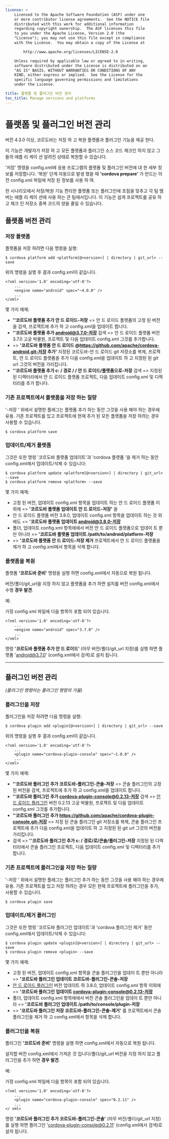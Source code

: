 ```yaml
---
license: >
    Licensed to the Apache Software Foundation (ASF) under one
    or more contributor license agreements.  See the NOTICE file
    distributed with this work for additional information
    regarding copyright ownership.  The ASF licenses this file
    to you under the Apache License, Version 2.0 (the
    "License"); you may not use this file except in compliance
    with the License.  You may obtain a copy of the License at

        http://www.apache.org/licenses/LICENSE-2.0

    Unless required by applicable law or agreed to in writing,
    software distributed under the License is distributed on an
    "AS IS" BASIS, WITHOUT WARRANTIES OR CONDITIONS OF ANY
    KIND, either express or implied.  See the License for the
    specific language governing permissions and limitations
    under the License.

title: 플랫폼 및 플러그인 버전 관리
toc_title: Manage versions and platforms
---
```


# 플랫폼 및 플러그인 버전 관리

버전 4.3.0 이상, 코르도바는 저장 하 고 복원 플랫폼과 플러그인 기능을 제공 한다.

이 기능은 개발자가 저장 하 고 모든 플랫폼과 플러그인 소스 코드 체크인 하지 않고 그들의 애플 리 케이 션 알려진 상태로 복원할 수 있습니다.

'저장' 명령을 config.xml에 응용 프로그램의 플랫폼 및 플러그인 버전에 대 한 세부 정보를 저장합니다. '복원' 단계 자동으로 발생 했을 때 **'cordova prepare'** 가 만드는 이전 config.xml 파일에 저장 된 정보를 사용 하 여.

한 시나리오에서 저장/복원 기능 편리한 플랫폼 또는 플러그인에 초점을 맞추고 각 팀 멤버는 애플 리 케이 션에 사용 하는 큰 팀에서입니다. 이 기능은 쉽게 프로젝트를 공유 하 고 체크 인 저장소 중복 코드의 양을 줄일 수 있습니다.

## 플랫폼 버전 관리

### 저장 플랫폼

플랫폼을 저장 하려면 다음 명령을 실행:

    $ cordova platform add <platform[@<version>] | directory | git_url> --save
    

위의 명령을 실행 후 결과 config.xml이 같습니다.

    <?xml version='1.0' encoding='utf-8'?>
        ...
        <engine name="android" spec="~4.0.0" />
        ...
    </xml>
    

몇 가지 예제:

  * **''코르도바 플랫폼 추가 안 드 로이드-저장** => 안 드 로이드 플랫폼의 고정 된 버전을 검색, 프로젝트에 추가 하 고 config.xml을 업데이트 합니다.
  * **''코르도바 플랫폼 추가 android@3.7.0-저장** 검색 => 안 드 로이드 플랫폼 버전 3.7.0 고궁 박물원, 프로젝트 및 다음 업데이트 config.xml 그것를 추가합니다.
  * => **'코르도바 플랫폼 안 드 로이드 @https://github.com/apache/cordova-android.git-저장 추가'** 지정된 코르도바-안 드 로이드 git 저장소를 복제, 프로젝트, 안 드 로이드 플랫폼을 추가 다음 config.xml을 업데이트 하 고 지정된 된 git url 그것의 버전을 가리킵니다.
  * **''코르도바 플랫폼 추가 c: / 경로 / / 안 드 로이드/플랫폼으로-저장** 검색 => 지정된 된 디렉터리에서 안 드 로이드 플랫폼 프로젝트, 다음 업데이트 config.xml 및 디렉터리를 추가 합니다.

### 기존 프로젝트에서 플랫폼을 저장 하는 질량

'-저장 ' 위에서 설명한 플래그는 플랫폼 추가 하는 동안 그것을 사용 해야 하는 경우에 유용. 기존 프로젝트를 있고 프로젝트에 현재 추가 된 모든 플랫폼을 저장 하려는 경우 사용할 수 있습니다.

    $ cordova platform save
    

### 업데이트/제거 플랫폼

그것은 또한 명령 '코르도바 플랫폼 업데이트'과 'cordova 플랫폼 '을 제거 하는 동안 config.xml에서 업데이트/삭제 수 있습니다:

    $ cordova platform update <platform[@<version>] | directory | git_url> --save
    $ cordova platform remove <platform> --save
    

몇 가지 예제:

  * 고정 된 버전, 업데이트 config.xml 항목을 업데이트 하는 안 드 로이드 플랫폼 이외에 => **'코르도바 플랫폼 업데이트 안 드 로이드-저장'** 을
  * 안 드 로이드 플랫폼 버전 3.8.0, 업데이트 config.xml 항목을 업데이트 하는 것 외에도 => **'코르도바 플랫폼 업데이트 android@3.8.0-저장**
  * 폴더, 업데이트 config.xml 항목에에서 버전 안 드 로이드 플랫폼으로 업데이 트 뿐만 아니라 => **'코르도바 플랫폼 업데이트 /path/to/android/platform-저장**
  * => **'코르도바 플랫폼 안 드 로이드-저장 제거** 프로젝트에서 안 드 로이드 플랫폼을 제거 하 고 config.xml에서 항목을 삭제 합니다.

### 플랫폼을 복원

플랫폼 **'코르도바 준비'** 명령을 실행 하면 config.xml에서 자동으로 복원 됩니다.

버전/폴더/git_url을 지정 하지 않고 플랫폼을 추가 하면 설치를 버전 config.xml에서 수행 **경우 발견**.

예:

가정 config.xml 파일에 다음 항목이 포함 되어 있습니다.

    <?xml version='1.0' encoding='utf-8'?>
        ...
        <engine name="android" spec="3.7.0" />
        ...
    </xml>
    

명령 **'코르도바 플랫폼 추가 안 드 로이드'** (아무 버전/폴더/git_url 지정)를 실행 하면 플랫폼 'android@3.7.0' (config.xml에서 검색)로 설치 됩니다.

* * *

## 플러그인 버전 관리

*(플러그인 명령어는 플러그인 명령의 거울)*

### 플러그인을 저장

플러그인을 저장 하려면 다음 명령을 실행:

    $ cordova plugin add <plugin[@<version>] | directory | git_url> --save
    

위의 명령을 실행 후 결과 config.xml이 같습니다.

    <?xml version='1.0' encoding='utf-8'?>
        ...
        <plugin name="cordova-plugin-console" spec="~1.0.0" />
        ...
    </xml>
    

몇 가지 예제:

  * **''코르도바 플러그인 추가 코르도바-플러그인-콘솔-저장** => 콘솔 플러그인의 고정 된 버전을 검색, 프로젝트에 추가 하 고 config.xml을 업데이트 합니다.
  * **''코르도바 플러그인 추가 cordova-plugin-console@0.2.13-저장** 검색 => [안 드 로이드 플러그인](../guide/platforms/android/plugin.html) 버전 0.2.13 고궁 박물원, 프로젝트 및 다음 업데이트 config.xml 그것를 추가합니다.
  * **''코르도바 플러그인 추가 https://github.com/apache/cordova-plugin-console.git-저장** => 지정 된 콘솔 플러그인 git 저장소를 복제, 콘솔 플러그인 프로젝트에 추가 다음 config.xml을 업데이트 하 고 지정된 된 git url 그것의 버전을 가리킵니다.
  * 검색 => **''코르도바 플러그인 추가 c: / 경로/로/콘솔/플러그인-저장** 지정된 된 디렉터리에서 콘솔 플러그인 프로젝트, 다음 업데이트 config.xml 및 디렉터리를 추가 합니다.

### 기존 프로젝트에 플러그인을 저장 하는 질량

'-저장 ' 위에서 설명한 플래그는 플러그인 추가 하는 동안 그것을 사용 해야 하는 경우에 유용. 기존 프로젝트를 있고 저장 하려는 경우 모든 현재 프로젝트에 플러그인을 추가, 사용할 수 있습니다.

    $ cordova plugin save
    

### 업데이트/제거 플러그인

그것은 또한 명령 '코르도바 플러그인 업데이트'과 'cordova 플러그인 제거' 동안 config.xml에서 업데이트/삭제 수 있습니다:

    $ cordova plugin update <plugin[@<version>] | directory | git_url> --save
    $ cordova plugin remove <plugin> --save
    

몇 가지 예제:

  * 고정 된 버전, 업데이트 config.xml 항목을 콘솔 플러그인을 업데이 트 뿐만 아니라 => **'코르도바 플러그인 업데이트 코르도바-플러그인-콘솔-저장**
  * [안 드 로이드 플러그인](../guide/platforms/android/plugin.html) 버전 업데이트 하 3.8.0, 업데이트 config.xml 항목 이외에 => **'코르도바 플러그인 업데이트 cordova-plugin-console@0.2.13-저장**
  * 폴더, 업데이트 config.xml 항목에에서 버전 콘솔 플러그인을 업데이 트 뿐만 아니라 => **'코르도바 플러그인 업데이트 /path/to/console/plugin-저장**
  * => **'코르도바 플러그인 저장 코르도바-플러그인-콘솔-제거'** 를 프로젝트에서 콘솔 플러그인을 제거 하 고 config.xml에서 항목을 삭제 합니다.

### 플러그인을 복원

플러그인 **'코르도바 준비'** 명령을 실행 하면 config.xml에서 자동으로 복원 됩니다.

설치할 버전 config.xml에서 가져온 것 입니다/폴더/git_url 버전을 지정 하지 않고 플러그인을 추가 하면 **경우 발견**.

예:

가정 config.xml 파일에 다음 항목이 포함 되어 있습니다.

    <?xml version='1.0' encoding='utf-8'?>
        ...
        <plugin name="cordova-plugin-console" spec="0.2.11" />
        ...
    </ xml>
    

명령 **'코르도바 플러그인 추가 코르도바-플러그인-콘솔'** (아무 버전/폴더/git_url 지정)를 실행 하면 플러그인 'cordova-plugin-console@0.2.11' (config.xml에서 검색)로 설치 됩니다.